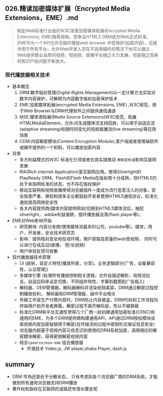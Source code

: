 ## 026.精读加密媒体扩展（Encrypted Media Extensions，EME）.md



> 制定Web标准行业组织W3C发表加密媒体拓展(Encrypted Media Extensions, EME)推荐规格，受争议HTML5 DRM成为Web正式标准，EME作为一个API允许无插件播放web browser 中受保护(加密内容)，无缝作用于所有平台，允许Web开发人员在不适用插件的情况下也可以通过Web提供商业品质的视频，短视频、直播平台随之大力发展，但是随之而来的知识产权问题不断放大。

### 现代播放器相关技术

- 基本概念
  1. DRM:数字版权管理(Digital Rights Management)以一定计算方法实现对数字内容保护，可解释为内容数字版权加密保护技术
  2. EME:加密媒体拓展(encrypted Media Extensions, EME) ,W3C规范，用于Web Browser与DRM代理软件之间提供通信通道
  3. MSE:媒体源拓展(Media Source Extensions)W3C规范，拓展HTMLMediaElement，允许JS生成媒体流支持回放，可以用于自适应流(adaptive streaming)和随时间变化的视频直播流(live streaming)等应用场景
  4. CDM:内容解密模块(Content Encryption Module),客户端或者使用端软件或硬件提供的一个机制，可以播放加密内容
- 背景
  - 多方利益模式的W3C 标准化引领或者优良实践推动 `再制定标准`影响互联网发展
  - RIA(Rich internet Application)富互联网应用。使得Silverlight的PlayReady DRM，Flash的Flash Media在版权商十分成熟，但HTML5仍处于未指明标准的状态，也不存在版权保护
  - 移动互联网和视频直播使得浏览器插件一度成为流行恶意注入的对象，安全隐患严重，微软和很多企业都鼓励开发者使用HTML5通信协议，标准化通信提高网络安全性
  - 各大内容提供商(媒体内容提供网站)切换到HTML5媒体流后，触犯sliverlight， adobe利益蛋糕，插件播放器没落(flash player等)。
- EME对Web影响开始
  - 研究群体: 内容分发商(使用媒体流最多的公司，youtube等)，媒体，用户，开发者，安全技术研究员
  - 影响：提供相对安全地在线环境，用户获取高质量的web音视频， 同时可以进行在线互动(直播， 短/长视频)
  - 用户体验反馈可收集
- 现代播放器技术原理
  - UI (皮肤，自定义特性[播放列表，分享]，业务逻辑部分[广告，设备兼容性，认证管理])
  - 多媒体引擎 (处理所有播放控制相关逻辑，文件自描述解析，视频流拉去，自适应码率设定切换，不同组件特性，字幕到截图到广告插入)
  - 解码器、DEM管理器，解码器解码并渲染视频美容，DRM通过解密过程控制播放权利， 解码器和DRM管理器、操作平台相关
  - 传输工作室生产付费内容时，DRM防止内容被盗，DRM代码和工作流程向终端用户和开发者屏蔽，解密过程不离开解码层，所以不被屏蔽
  - 标准化DRM和平台互通性使得几个厂商一起创建通用加密标准(CENC)和通用的EME，为多个DRM提供商构建通用API，API通过DRM授权模块读取视频内容加密秘钥用于解密(在传输流的过程中密钥形式保证信息安全)
  - 浏览器内部基于视频内容元信息识别使用的DRM系统加密，调用相应的解密模块解密，获得密钥解密视频内容
  - 结合`cpearce/mse-eme` 组合播放器
    - 开源技术 Video.js, JW player,shaka Player, dash.js



## summary

- DRM 市场还是处于分散状态， 只有考虑到各个浏览器厂商的DRM系统，才能做到所有通用浏览器支持DRM播放
- 著作权和版权在互联网的道路还有很长要走呢